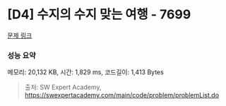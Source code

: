 # [D4] 수지의 수지 맞는 여행 - 7699 

[문제 링크](https://swexpertacademy.com/main/code/problem/problemDetail.do?contestProbId=AWqUzj0arpkDFARG) 

### 성능 요약

메모리: 20,132 KB, 시간: 1,829 ms, 코드길이: 1,413 Bytes



> 출처: SW Expert Academy, https://swexpertacademy.com/main/code/problem/problemList.do